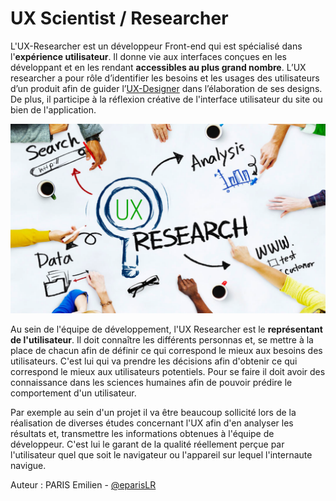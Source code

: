 # UX Scientist / Researcher


L'UX-Researcher est un développeur Front-end qui est spécialisé dans l'**expérience utilisateur**. Il donne vie aux interfaces conçues en les développant et en les rendant **accessibles au plus grand nombre**. L’UX researcher a pour rôle d’identifier les besoins et les usages des utilisateurs d’un produit afin de guider l’[UX-Designer](ux-designer.md) dans l’élaboration de ses designs. De plus, il participe à la réflexion créative de l'interface utilisateur du site ou bien de l'application.

![ux-research.png](assets/ux-researcher/ux-research.png "UX Research")

Au sein de l'équipe de développement, l'UX Researcher est le **représentant de l'utilisateur**. Il doit connaître les différents personnas et, se mettre à la place de chacun afin de définir ce qui correspond le mieux aux besoins des utilisateurs. C'est lui qui va prendre les décisions afin d'obtenir ce qui correspond le mieux aux utilisateurs potentiels. Pour se faire il doit avoir des connaissance dans les sciences humaines afin de pouvoir prédire le comportement d'un utilisateur.

Par exemple au sein d'un projet il va être beaucoup sollicité lors de la réalisation de diverses études concernant l'UX afin d'en analyser les résultats et, transmettre les informations obtenues à l'équipe de développeur. C'est lui le garant de la qualité réellement perçue par l'utilisateur quel que soit le navigateur ou l'appareil sur lequel l'internaute navigue.


Auteur : PARIS Emilien - [@eparisLR](https://github.com/eparisLR)



